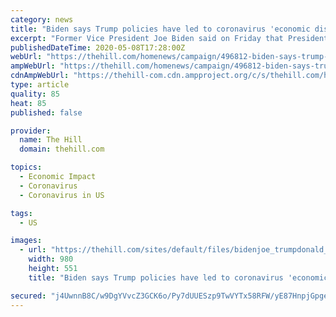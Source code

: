 ```yaml
---
category: news
title: "Biden says Trump policies have led to coronavirus 'economic disaster'"
excerpt: "Former Vice President Joe Biden said on Friday that President Trump’s economic policies have deepened the economic crisis the U.S."
publishedDateTime: 2020-05-08T17:28:00Z
webUrl: "https://thehill.com/homenews/campaign/496812-biden-says-trump-coronavirus-policies-have-led-to-economic-disaster"
ampWebUrl: "https://thehill.com/homenews/campaign/496812-biden-says-trump-coronavirus-policies-have-led-to-economic-disaster?amp"
cdnAmpWebUrl: "https://thehill-com.cdn.ampproject.org/c/s/thehill.com/homenews/campaign/496812-biden-says-trump-coronavirus-policies-have-led-to-economic-disaster?amp"
type: article
quality: 85
heat: 85
published: false

provider:
  name: The Hill
  domain: thehill.com

topics:
  - Economic Impact
  - Coronavirus
  - Coronavirus in US

tags:
  - US

images:
  - url: "https://thehill.com/sites/default/files/bidenjoe_trumpdonald_042120gn_split_campaign-spending.jpg"
    width: 980
    height: 551
    title: "Biden says Trump policies have led to coronavirus 'economic disaster'"

secured: "j4UwnnB8C/w9DgYVvcZ3GCK6o/Py7dUUESzp9TwVYTx58RFW/yE87HnpjGpgeTe7nPDYbkFOeuU8oGDGDo3qdr59bU/KH03MMk33qdzUd271umZglxLMEcZxUzh/hlxbg4p1gMagV//xAc+6lLaU2EuQrEj0Jl1C60lOZXPjddZj5KdVoooJwOcSksxTVGiQbxGFIHW8rUbD2mgXUfH9trL2QBfCheSej9ySCJm8hHpNBNjlPZjk1SIWgWJ2UrAm/TcUanv5j8NX3LCxqkt+3RcDXKvCjOpFcsn8pridR6KKP2xHxDL8ePu3Q/yvfwQFHLJKM0V6ynOPdALIsQQhJ0VySen6jl3gjpqnjdLhqFx07xQRshOk93XM4oNbgR6DY1N7HdlTHGTPu09oxw5atB9N3pm3+JnY0RYTkXZzQfhdFUpJCydsFMAyO7QRurMG3jvuRNalYarw/ZzKpdLMSgFKFlTmbtmQSeb1nWIbZig=;o0TeRiUm7qaueRdBtlVRxw=="
---
```



